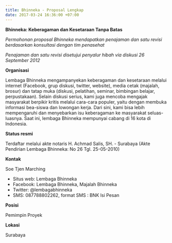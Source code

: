 ```yaml
---
title: Bhinneka - Proposal Lengkap
date: 2017-03-24 16:36:00 +07:00
---
```


**Bhinneka: Keberagaman dan Kesetaraan Tanpa Batas**

*Permohonan proposal Bhinneka mendapatkan penajaman dan satu revisi berdasarkan konsultasi dengan tim penasehat*

*Penajaman dan satu revisi disetujui penyalur hibah via diskusi 26 September 2012*

**Organisasi**

Lembaga Bhinneka mengampanyekan keberagaman dan kesetaraan melalui internet (Facebook, grup diskusi, twitter, website), media cetak (majalah, brosur) dan tatap muka (diskusi, pelatihan, seminar, bimbingan belajar, perpustakaan). Selain diskusi serius, kami juga mencoba mengajak masyarakat berpikir kritis melalui cara-cara populer, yaitu dengan membuka informasi bea-siswa dan lowongan kerja. Dari sini, kami bisa lebih mempengaruhi dan menyebarkan isu keberagaman ke masyarakat seluas-luasnya. Saat ini, lembaga Bhinneka mempunyai cabang di 16 kota di Indonesia.

**Status resmi**

Terdaftar melalui akte notaris H. Achmad Salis, SH. - Surabaya (Akte Pendirian Lembaga Bhinneka: No 26 Tgl. 25-05-2010)

**Kontak**

Soe Tjen Marching

* Situs web: Lembaga Bhinneka
* Facebook: Lembaga Bhinneka, Majalah Bhinneka
* Twitter: @lembagabhinneka
* SMS: 087788802262, format SMS : BNK <spasi> Isi Pesan

**Posisi**

Pemimpin Proyek

**Lokasi**

Surabaya